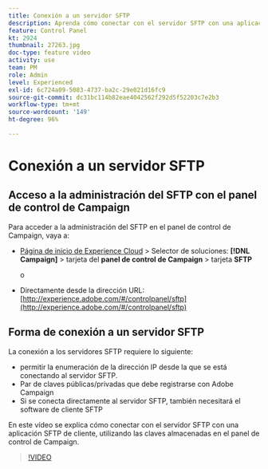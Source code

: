 ```yaml
---
title: Conexión a un servidor SFTP
description: Aprenda cómo conectar con el servidor SFTP con una aplicación SFTP de cliente, utilizando las claves almacenadas en el Panel de control de Campaign.
feature: Control Panel
kt: 2924
thumbnail: 27263.jpg
doc-type: feature video
activity: use
team: PM
role: Admin
level: Experienced
exl-id: 6c724a09-5083-4737-ba2c-29e021d16fc9
source-git-commit: dc31bc114b82eae4042562f292d5f52203c7e2b3
workflow-type: tm+mt
source-wordcount: '149'
ht-degree: 96%

---
```


# Conexión a un servidor SFTP

## Acceso a la administración del SFTP con el panel de control de Campaign

Para acceder a la administración del SFTP en el panel de control de Campaign, vaya a:

* [Página de inicio de Experience Cloud](https://experience.adobe.com/#/home) > Selector de soluciones: **[!DNL Campaign]** > tarjeta del **panel de control de Campaign** > tarjeta **SFTP**

   o
* Directamente desde la dirección URL: [http://experience.adobe.com/#/controlpanel/sftp](http://experience.adobe.com/#/controlpanel/sftp)

## Forma de conexión a un servidor SFTP

La conexión a los servidores SFTP requiere lo siguiente:

* permitir la enumeración de la dirección IP desde la que se está conectando al servidor SFTP.
* Par de claves públicas/privadas que debe registrarse con Adobe Campaign
* Si se conecta directamente al servidor SFTP, también necesitará el software de cliente SFTP

En este vídeo se explica cómo conectar con el servidor SFTP con una aplicación SFTP de cliente, utilizando las claves almacenadas en el panel de control de Campaign.

>[!VIDEO](https://video.tv.adobe.com/v/27263?quality=12)

